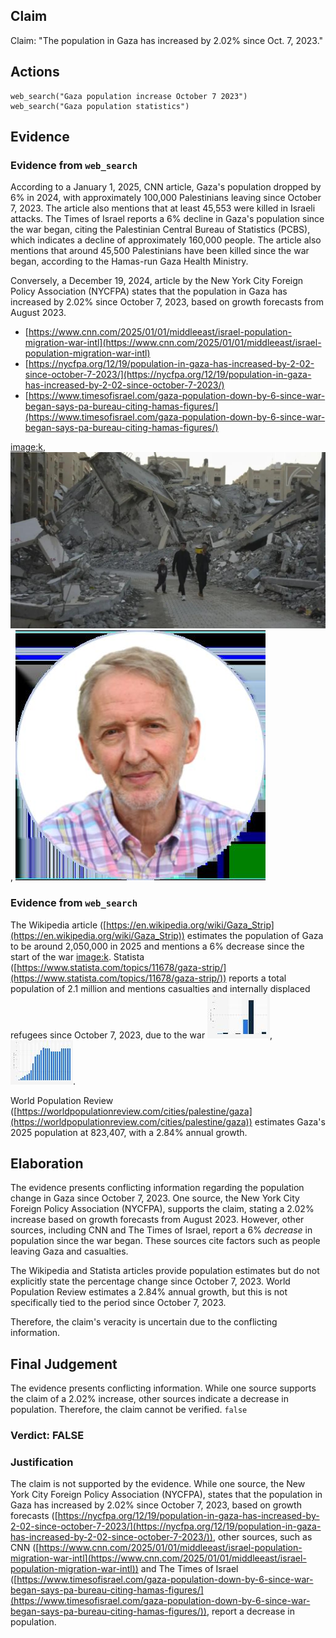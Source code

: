 ## Claim
Claim: "The population in Gaza has increased by 2.02% since Oct. 7, 2023."

## Actions
```
web_search("Gaza population increase October 7 2023")
web_search("Gaza population statistics")
```

## Evidence
### Evidence from `web_search`
According to a January 1, 2025, CNN article, Gaza's population dropped by 6% in 2024, with approximately 100,000 Palestinians leaving since October 7, 2023. The article also mentions that at least 45,553 were killed in Israeli attacks. The Times of Israel reports a 6% decline in Gaza's population since the war began, citing the Palestinian Central Bureau of Statistics (PCBS), which indicates a decline of approximately 160,000 people. The article also mentions that around 45,500 Palestinians have been killed since the war began, according to the Hamas-run Gaza Health Ministry.

Conversely, a December 19, 2024, article by the New York City Foreign Policy Association (NYCFPA) states that the population in Gaza has increased by 2.02% since October 7, 2023, based on growth forecasts from August 2023.

*   [https://www.cnn.com/2025/01/01/middleeast/israel-population-migration-war-intl](https://www.cnn.com/2025/01/01/middleeast/israel-population-migration-war-intl)
*   [https://nycfpa.org/12/19/population-in-gaza-has-increased-by-2-02-since-october-7-2023/](https://nycfpa.org/12/19/population-in-gaza-has-increased-by-2-02-since-october-7-2023/)
*   [https://www.timesofisrael.com/gaza-population-down-by-6-since-war-began-says-pa-bureau-citing-hamas-figures/](https://www.timesofisrael.com/gaza-population-down-by-6-since-war-began-says-pa-bureau-citing-hamas-figures/)

<image:k>, ![image 1632](media/2025-07-20_10-38-1753007935-200533.jpg), ![image 1646](media/2025-07-20_10-39-1753007954-541099.jpg)


### Evidence from `web_search`
The Wikipedia article ([https://en.wikipedia.org/wiki/Gaza_Strip](https://en.wikipedia.org/wiki/Gaza_Strip)) estimates the population of Gaza to be around 2,050,000 in 2025 and mentions a 6% decrease since the start of the war <image:k>. Statista ([https://www.statista.com/topics/11678/gaza-strip/](https://www.statista.com/topics/11678/gaza-strip/)) reports a total population of 2.1 million and mentions casualties and internally displaced refugees since October 7, 2023, due to the war ![image 1704](media/2025-07-20_10-43-1753008184-512134.jpg), ![image 1705](media/2025-07-20_10-43-1753008184-681664.jpg).

World Population Review ([https://worldpopulationreview.com/cities/palestine/gaza](https://worldpopulationreview.com/cities/palestine/gaza)) estimates Gaza's 2025 population at 823,407, with a 2.84% annual growth.


## Elaboration
The evidence presents conflicting information regarding the population change in Gaza since October 7, 2023. One source, the New York City Foreign Policy Association (NYCFPA), supports the claim, stating a 2.02% increase based on growth forecasts from August 2023. However, other sources, including CNN and The Times of Israel, report a 6% *decrease* in population since the war began. These sources cite factors such as people leaving Gaza and casualties.

The Wikipedia and Statista articles provide population estimates but do not explicitly state the percentage change since October 7, 2023. World Population Review estimates a 2.84% annual growth, but this is not specifically tied to the period since October 7, 2023.

Therefore, the claim's veracity is uncertain due to the conflicting information.


## Final Judgement
The evidence presents conflicting information. While one source supports the claim of a 2.02% increase, other sources indicate a decrease in population. Therefore, the claim cannot be verified. `false`

### Verdict: FALSE

### Justification
The claim is not supported by the evidence. While one source, the New York City Foreign Policy Association (NYCFPA), states that the population in Gaza has increased by 2.02% since October 7, 2023, based on growth forecasts ([https://nycfpa.org/12/19/population-in-gaza-has-increased-by-2-02-since-october-7-2023/](https://nycfpa.org/12/19/population-in-gaza-has-increased-by-2-02-since-october-7-2023/)), other sources, such as CNN ([https://www.cnn.com/2025/01/01/middleeast/israel-population-migration-war-intl](https://www.cnn.com/2025/01/01/middleeast/israel-population-migration-war-intl)) and The Times of Israel ([https://www.timesofisrael.com/gaza-population-down-by-6-since-war-began-says-pa-bureau-citing-hamas-figures/](https://www.timesofisrael.com/gaza-population-down-by-6-since-war-began-says-pa-bureau-citing-hamas-figures/)), report a decrease in population.
